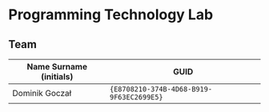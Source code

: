 # Programming Technology Lab

## Team

| Name Surname (initials) | GUID                                     |
| ----------------------- | ---------------------------------------- |
| Dominik Goczał          | `{E8708210-374B-4D68-B919-9F63EC2699E5}` |
